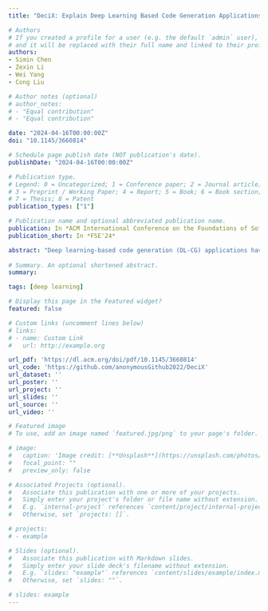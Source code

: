 ```yaml
---
title: "DeciX: Explain Deep Learning Based Code Generation Applications"

# Authors
# If you created a profile for a user (e.g. the default `admin` user), write the username (folder name) here
# and it will be replaced with their full name and linked to their profile.
authors:
- Simin Chen
- Zexin Li
- Wei Yang
- Cong Liu

# Author notes (optional)
# author_notes:
# - "Equal contribution"
# - "Equal contribution"

date: "2024-04-16T00:00:00Z"
doi: "10.1145/3660814"

# Schedule page publish date (NOT publication's date).
publishDate: "2024-04-16T00:00:00Z"

# Publication type.
# Legend: 0 = Uncategorized; 1 = Conference paper; 2 = Journal article;
# 3 = Preprint / Working Paper; 4 = Report; 5 = Book; 6 = Book section;
# 7 = Thesis; 8 = Patent
publication_types: ["1"]

# Publication name and optional abbreviated publication name.
publication: In *ACM International Conference on the Foundations of Software Engineering 2024*
publication_short: In *FSE'24*

abstract: "Deep learning-based code generation (DL-CG) applications have shown great potential for assisting developers in programming with human-competitive accuracy. However, the lack of transparency in such applications due to the uninterpretable nature of deep learning models makes the automatically generated programs untrustworthy. In this paper, we develop DeciX, an explanation method dedicated to deep learning-based code models. DeciX is motivated by observing two unique properties of DL-CG applications: output-to-output dependencies and irrelevant value and semantic space. These properties violate the fundamental assumptions made in existing explainable DL techniques and thus cause applying existing techniques to DL-CG applications rather pessimistic and even incorrect. DeciX addresses these two limitations by constructing a causal inference dependency graph, containing a novel method leveraging causal inference that can accurately quantify the contribution of each dependency edge in the graph to the end prediction result. Proved by extensive experiments assessing popular, widely-used DL-CG applications and several baseline methods, DeciX is able to achieve significantly better performance compared to state-of-the-art in terms of several critical performance metrics, including correctness, succinctness, stability, and overhead. Furthermore, DeciX can be applied to practical scenarios since it does not require any knowledge of the DL-CG model under explanation. We have also conducted case studies that demonstrate the applicability of DeciX in practice."
  
# Summary. An optional shortened abstract.
summary:

tags: [deep learning]

# Display this page in the Featured widget?
featured: false

# Custom links (uncomment lines below)
# links:
# - name: Custom Link
#   url: http://example.org

url_pdf: 'https://dl.acm.org/doi/pdf/10.1145/3660814'
url_code: 'https://github.com/anonymousGithub2022/DeciX'
url_dataset: ''
url_poster: ''
url_project: ''
url_slides: ''
url_source: ''
url_video: ''

# Featured image
# To use, add an image named `featured.jpg/png` to your page's folder.

# image:
#   caption: 'Image credit: [**Unsplash**](https://unsplash.com/photos/pLCdAaMFLTE)'
#   focal_point: ""
#   preview_only: false

# Associated Projects (optional).
#   Associate this publication with one or more of your projects.
#   Simply enter your project's folder or file name without extension.
#   E.g. `internal-project` references `content/project/internal-project/index.md`.
#   Otherwise, set `projects: []`.

# projects:
# - example

# Slides (optional).
#   Associate this publication with Markdown slides.
#   Simply enter your slide deck's filename without extension.
#   E.g. `slides: "example"` references `content/slides/example/index.md`.
#   Otherwise, set `slides: ""`.

# slides: example
---
```

<!--
{{% callout note %}}
Click the *Cite* button above to demo the feature to enable visitors to import publication metadata into their reference management software.
{{% /callout %}}

{{% callout note %}}
Create your slides in Markdown - click the *Slides* button to check out the example.
{{% /callout %}}

Supplementary notes can be added here, including [code, math, and images](https://wowchemy.com/docs/writing-markdown-latex/). -->
